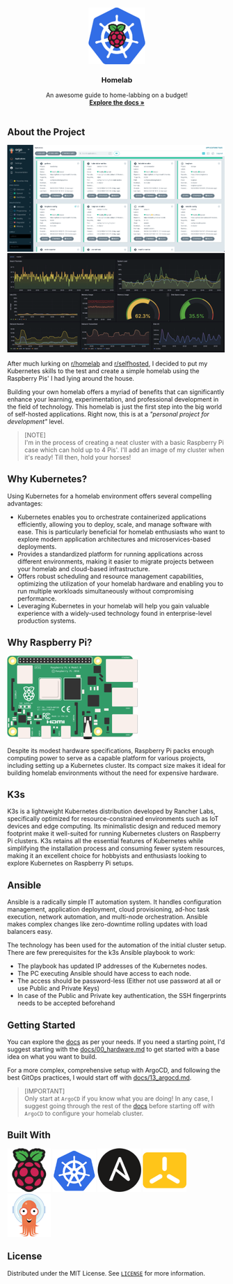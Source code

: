 <!-- PROJECT LOGO -->
<br />
<div align="center">
  <a href="https://github.com/sydrawat01/homelab">
    <img src="./assets/logo/k8s-pik8s-pi.png" alt="Logo" width="130" height="130">
  </a>

  <h3 align="center">Homelab</h3>

  <p align="center">
    An awesome guide to home-labbing on a budget!
    <br />
    <a href="https://github.com/sydrawat01/homelab/tree/master/docs"><strong>Explore the docs »</strong></a>
    <br />
    <br />
  </p>
</div>

<!-- ABOUT THE PROJECT -->
## About the Project

<p float="left">
  <img src="./assets/argocd/argo-dashboard.png" width="500" />
  <img src="./assets/grafana/grafana-1.png" width="500" />
</p>

After much lurking on [r/homelab](https://www.reddit.com/r/homelab/) and [r/selfhosted](https://www.reddit.com/r/selfhosted/), I decided to put my Kubernetes skills to the test and create a simple homelab using the Raspberry Pis' I had lying around the house.

Building your own homelab offers a myriad of benefits that can significantly enhance your learning, experimentation, and professional development in the field of technology. This homelab is just the first step into the big world of self-hosted applications. Right now, this is at a _"personal project for development"_ level.

> \[NOTE]\
> I'm in the process of creating a neat cluster with a basic Raspberry Pi case which can hold up to 4 Pis'. I'll add an image of my cluster when it's ready! Till then, hold your horses!

<!-- WHY KUBERNETES -->
## Why Kubernetes?

Using Kubernetes for a homelab environment offers several compelling advantages:

- Kubernetes enables you to orchestrate containerized applications efficiently, allowing you to deploy, scale, and manage software with ease. This is particularly beneficial for homelab enthusiasts who want to explore modern application architectures and microservices-based deployments.
- Provides a standardized platform for running applications across different environments, making it easier to migrate projects between your homelab and cloud-based infrastructure.
- Offers robust scheduling and resource management capabilities, optimizing the utilization of your homelab hardware and enabling you to run multiple workloads simultaneously without compromising performance.
- Leveraging Kubernetes in your homelab will help you gain valuable experience with a widely-used technology found in enterprise-level production systems.

<!-- WHY RASPBERRY PI -->
## Why Raspberry Pi?

<img src="./assets/logo/Raspberry Pi 4Bpi4b.png" width="300" />

Despite its modest hardware specifications, Raspberry Pi packs enough computing power to serve as a capable platform for various projects, including setting up a Kubernetes cluster. Its compact size makes it ideal for building homelab environments without the need for expensive hardware.

<!-- K3S -->
## K3s

K3s is a lightweight Kubernetes distribution developed by Rancher Labs, specifically optimized for resource-constrained environments such as IoT devices and edge computing. Its minimalistic design and reduced memory footprint make it well-suited for running Kubernetes clusters on Raspberry Pi clusters. K3s retains all the essential features of Kubernetes while simplifying the installation process and consuming fewer system resources, making it an excellent choice for hobbyists and enthusiasts looking to explore Kubernetes on Raspberry Pi setups.

<!-- ANSIBLE -->
## Ansible

Ansible is a radically simple IT automation system. It handles configuration management, application deployment, cloud provisioning, ad-hoc task execution, network automation, and multi-node orchestration. Ansible makes complex changes like zero-downtime rolling updates with load balancers easy.

The technology has been used for the automation of the initial cluster setup. There are few prerequisites for the k3s Ansible playbook to work:

- The playbook has updated IP addresses of the Kubernetes nodes.
- The PC executing Ansible should have access to each node.
- The access should be password-less (Either not use password at all or use Public and Private Keys)
- In case of the Public and Private key authentication, the SSH fingerprints needs to be accepted beforehand

<!-- GETTING STARTED -->
## Getting Started

You can explore the [docs](./docs/) as per your needs. If you need a starting point, I'd suggest starting with the [docs/00_hardware.md](./docs/00_hardware.md) to get started with a base idea on what you want to build.

For a more complex, comprehensive setup with ArgoCD, and following the best GitOps practices, I would start off with [docs/13_argocd.md](./docs/13_argocd.md).

> \[IMPORTANT]\
> Only start at `ArgoCD` if you know what you are doing! In any case, I suggest going through the rest of the [docs](./docs/) before starting off with `ArgoCD` to configure your homelab cluster.

<!-- BUILT WITH -->
## Built With

<p float="left">
  <img src="./assets/logo/pi-logo.png" width="100" />
  <img src="./assets/logo/k8s-logo.png" width="100" />
  <img src="./assets/logo/ansible-logo.png" width="100" />
  <img src="./assets/logo/k3s-logo.png" width="100" />
  <img src="./assets/logo/argocd-logo.png" width="100" />
</p>

<!-- LICENSE -->
## License

Distributed under the MIT License. See [`LICENSE`](./LICENSE) for more information.
